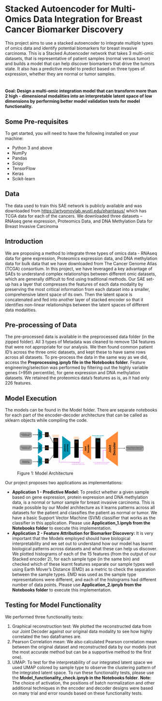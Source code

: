 # Stacked Autoencoder for Multi-Omics Data Integration for Breast Cancer Biomarker Discovery
This project aims to use a stacked autoencoder to integrate multiple types of omics data and identify potential biomarkers for breast invasive carcinoma. 
This is a Stacked Autoencoder network that takes 3 multi-omic datasets, that is representative of patient samples (normal versus tumor) and builds a model that can help discover biomarkers that drive the tumors state. It also has a predictive model to predict based on three types of expression, whether they are normal or tumor samples. 
#
**Goal: Design a multi-omic integration model that can transform more than 2 high - dimensional modalities into an interpretable latent space of low dimensions by performing better model validation tests for model functionality.**

## Some Pre-requisites
To get started, you will need to have the following installed on your machine: 
- Python 3 and above 
- NumPy
- Pandas
- Scipy
- TensorFlow
- Keras 
- Scikit-learn
## Data
The data used to train this SAE network is publicly available and was downloaded from https://artyomovlab.wustl.edu/phantasus/ which has TCGA data for each of the cancers. We downloaded three datasets – RNAseq gene expression, Proteomics Data, and DNA Methylation Data for Breast Invasive Carcinoma
## Introduction
We are proposing a method to integrate three types of omics data - RNAseq data for gene expression, Proteomics expression data, and DNA methylation data for bulk data that we have downloaded from The Cancer Genome Atlas (TCGA) consortium. In this project, we have leveraged a key advantage of SAEs to understand complex relationships between different omic datasets, which are generally difficult to find using traditional methods. Our SAE set-up has a layer that compresses the features of each data modality by preserving the most critical information from each dataset into a smaller, comprehensive latent space of its own. Then the latent space is concatenated and fed into another layer of stacked encoder so that it identifies non-linear relationships between the latent spaces of different data modalities.
## Pre-processing of Data
The pre-processed data is available in the preprocessed data folder (in the zipped folder). All 3 types of Metadata was cleaned to remove 134 features that were not appropriate for our analysis. We then found common patient ID’s across the three omic datasets, and kept these to have same rows across all datasets. To pre-process the data in the same way as we did, access the **Preprocessing.ipnyb file in the Notebooks folder**.
Feature engineering/selection was performed by filtering out the highly variable genes (>95th percentile), for gene expression and DNA methylation datasets. We retained the proteomics data’s features as is, as it had only 226 features. 

## Model Execution
The models can be found in the Model folder. There are separate notebooks for each part of the encoder-decoder architecture that can be called as sklearn objects while compiling the code. 
<figure>
  <img src="/model_architecture.png" alt="A flowchart describing our network set-up">
  <figcaption>Figure 1: Model Architecture</figcaption>
</figure>

Our project proposes two applications as implementations:
-	**Application 1 - Predictive Model:** To predict whether a given sample based on gene expression, protein expression and DNA methylation data, is a normal or tumor sample for breast invasive carcinoma. This is made possible by our Model architecture as it learns patterns across all datasets for the patient and classifies the patient as normal or tumor. We have a basic Support Vector Machine (SVM) classifier that works as the classifier in this application. Please use **Application_1.ipnyb from the Notebooks folder** to execute this implementation.
-	**Application 2 - Feature Attribution for Biomarker Discovery:** It is very important that the Models employed should have biological interpretability and we set out to understand how our model has learnt biological patterns across datasets and what these can help us discover. We plotted histograms of each of the 15 features (from the output of our Stacked encoder 2), for each sample type (in the same bin) and checked which of these learnt features separate our sample types well using Earth Mover’s Distance (EMD) as a metric to check the separation between the sample types. EMD was used as the sample type representations were different, and each of the histograms had different number of data points. Please use **Application_2.ipnyb from the Notebooks folder** to execute this implementation.

## Testing for Model Functionality
We performed three functionality tests:
1.	Graphical reconstruction test: We plotted the reconstructed data from our Joint Decoder against our original data modality to see how highly correlated the two dataframes are.
2.	Pearson Correlation mean: We also calculated Pearson correlation mean between the original dataset and reconstructed data by our models (not the most accurate method but can be a supportive method to the first one).
3.	UMAP: To test for the interpretability of our integrated latent space we used UMAP colored by sample type to observe the clustering pattern of the integrated latent space.
To run these functionality tests, please use the **Model_functionality_check.ipnyb in the Notebooks folder**.
**Note:** The choice of activation, the positions of batch normalization and other additional techniques in the encoder and decoder designs were based on many trial and error rounds based on these functionality tests.

